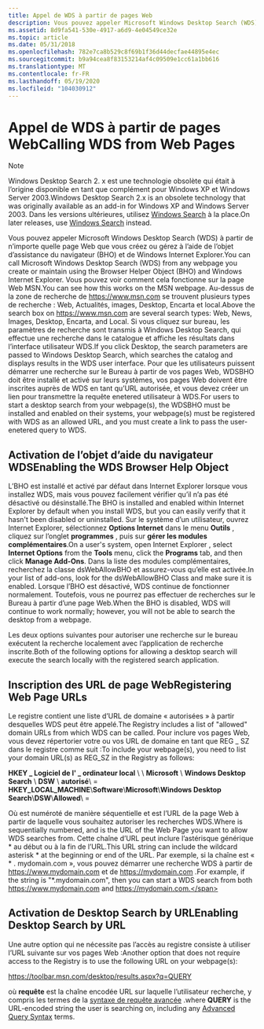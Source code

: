 ```yaml
---
title: Appel de WDS à partir de pages Web
description: Vous pouvez appeler Microsoft Windows Desktop Search (WDS) à partir de n’importe quelle page Web que vous créez ou gérez à l’aide de l’objet d’assistance du navigateur (BHO) et de Windows Internet Explorer.
ms.assetid: 8d9fa541-530e-4917-a6d9-4e04549ce32e
ms.topic: article
ms.date: 05/31/2018
ms.openlocfilehash: 782e7ca8b529c8f69b1f36d44decfae44895e4ec
ms.sourcegitcommit: b9a94cea8f83153214af4c09509e1cc61a1bb616
ms.translationtype: MT
ms.contentlocale: fr-FR
ms.lasthandoff: 05/19/2020
ms.locfileid: "104030912"
---
```

# <a name="calling-wds-from-web-pages"></a><span data-ttu-id="af366-103">Appel de WDS à partir de pages Web</span><span class="sxs-lookup"><span data-stu-id="af366-103">Calling WDS from Web Pages</span></span>

> [!NOTE]
> <span data-ttu-id="af366-104">Windows Desktop Search 2. x est une technologie obsolète qui était à l’origine disponible en tant que complément pour Windows XP et Windows Server 2003.</span><span class="sxs-lookup"><span data-stu-id="af366-104">Windows Desktop Search 2.x is an obsolete technology that was originally available as an add-in for Windows XP and Windows Server 2003.</span></span> <span data-ttu-id="af366-105">Dans les versions ultérieures, utilisez [Windows Search](../search/-search-3x-wds-overview.md) à la place.</span><span class="sxs-lookup"><span data-stu-id="af366-105">On later releases, use [Windows Search](../search/-search-3x-wds-overview.md) instead.</span></span>

<span data-ttu-id="af366-106">Vous pouvez appeler Microsoft Windows Desktop Search (WDS) à partir de n’importe quelle page Web que vous créez ou gérez à l’aide de l’objet d’assistance du navigateur (BHO) et de Windows Internet Explorer.</span><span class="sxs-lookup"><span data-stu-id="af366-106">You can call Microsoft Windows Desktop Search (WDS) from any webpage you create or maintain using the Browser Helper Object (BHO) and Windows Internet Explorer.</span></span> <span data-ttu-id="af366-107">Vous pouvez voir comment cela fonctionne sur la page Web MSN.</span><span class="sxs-lookup"><span data-stu-id="af366-107">You can see how this works on the MSN webpage.</span></span> <span data-ttu-id="af366-108">Au-dessus de la zone de recherche de https://www.msn.com se trouvent plusieurs types de recherche : Web, Actualités, images, Desktop, Encarta et local.</span><span class="sxs-lookup"><span data-stu-id="af366-108">Above the search box on https://www.msn.com are several search types: Web, News, Images, Desktop, Encarta, and Local.</span></span> <span data-ttu-id="af366-109">Si vous cliquez sur bureau, les paramètres de recherche sont transmis à Windows Desktop Search, qui effectue une recherche dans le catalogue et affiche les résultats dans l’interface utilisateur WDS.</span><span class="sxs-lookup"><span data-stu-id="af366-109">If you click Desktop, the search parameters are passed to Windows Desktop Search, which searches the catalog and displays results in the WDS user interface.</span></span> <span data-ttu-id="af366-110">Pour que les utilisateurs puissent démarrer une recherche sur le Bureau à partir de vos pages Web, WDSBHO doit être installé et activé sur leurs systèmes, vos pages Web doivent être inscrites auprès de WDS en tant qu’URL autorisée, et vous devez créer un lien pour transmettre la requête enetered utilisateur à WDS.</span><span class="sxs-lookup"><span data-stu-id="af366-110">For users to start a desktop search from your webpage(s), the WDSBHO must be installed and enabled on their systems, your webpage(s) must be registered with WDS as an allowed URL, and you must create a link to pass the user-enetered query to WDS.</span></span>

## <a name="enabling-the-wds-browser-help-object"></a><span data-ttu-id="af366-111">Activation de l’objet d’aide du navigateur WDS</span><span class="sxs-lookup"><span data-stu-id="af366-111">Enabling the WDS Browser Help Object</span></span>

<span data-ttu-id="af366-112">L’BHO est installé et activé par défaut dans Internet Explorer lorsque vous installez WDS, mais vous pouvez facilement vérifier qu’il n’a pas été désactivé ou désinstallé.</span><span class="sxs-lookup"><span data-stu-id="af366-112">The BHO is installed and enabled within Internet Explorer by default when you install WDS, but you can easily verify that it hasn't been disabled or uninstalled.</span></span> <span data-ttu-id="af366-113">Sur le système d’un utilisateur, ouvrez Internet Explorer, sélectionnez **Options Internet** dans le menu **Outils** , cliquez sur l’onglet **programmes** , puis sur **gérer les modules complémentaires**.</span><span class="sxs-lookup"><span data-stu-id="af366-113">On a user's system, open Internet Explorer , select **Internet Options** from the **Tools** menu, click the **Programs** tab, and then click **Manage Add-Ons**.</span></span> <span data-ttu-id="af366-114">Dans la liste des modules complémentaires, recherchez la classe dsWebAllowBHO et assurez-vous qu’elle est activée.</span><span class="sxs-lookup"><span data-stu-id="af366-114">In your list of add-ons, look for the dsWebAllowBHO Class and make sure it is enabled.</span></span> <span data-ttu-id="af366-115">Lorsque l’BHO est désactivé, WDS continue de fonctionner normalement. Toutefois, vous ne pourrez pas effectuer de recherches sur le Bureau à partir d’une page Web.</span><span class="sxs-lookup"><span data-stu-id="af366-115">When the BHO is disabled, WDS will continue to work normally; however, you will not be able to search the desktop from a webpage.</span></span>

<span data-ttu-id="af366-116">Les deux options suivantes pour autoriser une recherche sur le bureau exécutent la recherche localement avec l’application de recherche inscrite.</span><span class="sxs-lookup"><span data-stu-id="af366-116">Both of the following options for allowing a desktop search will execute the search locally with the registered search application.</span></span>

## <a name="registering-web-page-urls"></a><span data-ttu-id="af366-117">Inscription des URL de page Web</span><span class="sxs-lookup"><span data-stu-id="af366-117">Registering Web Page URLs</span></span>

<span data-ttu-id="af366-118">Le registre contient une liste d’URL de domaine « autorisées » à partir desquelles WDS peut être appelé.</span><span class="sxs-lookup"><span data-stu-id="af366-118">The Registry includes a list of "allowed" domain URLs from which WDS can be called.</span></span> <span data-ttu-id="af366-119">Pour inclure vos pages Web, vous devez répertorier votre ou vos URL de domaine en tant que REG \_ SZ dans le registre comme suit :</span><span class="sxs-lookup"><span data-stu-id="af366-119">To include your webpage(s), you need to list your domain URL(s) as REG\_SZ in the Registry as follows:</span></span>

<span data-ttu-id="af366-120">**HKEY \_ Logiciel de l' \_ ordinateur local** \\  \\ **Microsoft** \\ **Windows Desktop Search** \\ **DSW** \\ **autorisé**\\*<number>* = <domainURL></span><span class="sxs-lookup"><span data-stu-id="af366-120">**HKEY\_LOCAL\_MACHINE**\\**Software**\\**Microsoft**\\**Windows Desktop Search**\\**DSW**\\**Allowed**\\*<number>* = <domainURL></span></span>

<span data-ttu-id="af366-121">Où **<number>** est numéroté de manière séquentielle et **<domainURL>** est l’URL de la page Web à partir de laquelle vous souhaitez autoriser les recherches WDS.</span><span class="sxs-lookup"><span data-stu-id="af366-121">Where **<number>** is sequentially numbered, and **<domainURL>** is the URL of the Web Page you want to allow WDS searches from.</span></span> <span data-ttu-id="af366-122">Cette chaîne d’URL peut inclure l’astérisque générique \* au début ou à la fin de l’URL.</span><span class="sxs-lookup"><span data-stu-id="af366-122">This URL string can include the wildcard asterisk \* at the beginning or end of the URL.</span></span> <span data-ttu-id="af366-123">Par exemple, si la chaîne est « \* . mydomain.com », vous pouvez démarrer une recherche WDS à partir de https://www.mydomain.com et de https://mydomain.com .</span><span class="sxs-lookup"><span data-stu-id="af366-123">For example, if the string is "\*.mydomain.com", then you can start a WDS search from both https://www.mydomain.com and https://mydomain.com.</span></span>

## <a name="enabling-desktop-search-by-url"></a><span data-ttu-id="af366-124">Activation de Desktop Search by URL</span><span class="sxs-lookup"><span data-stu-id="af366-124">Enabling Desktop Search by URL</span></span>

<span data-ttu-id="af366-125">Une autre option qui ne nécessite pas l’accès au registre consiste à utiliser l’URL suivante sur vos pages Web :</span><span class="sxs-lookup"><span data-stu-id="af366-125">Another option that does not require access to the Registry is to use the following URL on your webpage(s):</span></span>

https://toolbar.msn.com/desktop/results.aspx?q=QUERY

<span data-ttu-id="af366-126">où **requête** est la chaîne encodée URL sur laquelle l’utilisateur recherche, y compris les termes de la [syntaxe de requête avancée](-search-2x-wds-aqsreference.md) .</span><span class="sxs-lookup"><span data-stu-id="af366-126">where **QUERY** is the URL-encoded string the user is searching on, including any [Advanced Query Syntax](-search-2x-wds-aqsreference.md) terms.</span></span>

 

 




